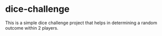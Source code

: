 # dice-challenge

This is a simple dice challenge project that helps in determining a random outcome within 2 players.
